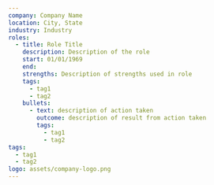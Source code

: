 ```yaml
---
company: Company Name
location: City, State
industry: Industry
roles:
  - title: Role Title
    description: Description of the role
    start: 01/01/1969
    end: 
    strengths: Description of strengths used in role
    tags:
      - tag1
      - tag2
    bullets:
      - text: description of action taken
        outcome: description of result from action taken
        tags:
          - tag1
          - tag2
tags:
  - tag1
  - tag2
logo: assets/company-logo.png
---
```



